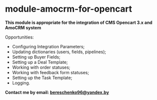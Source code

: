 # module-amocrm-for-opencart

**This module is appropriate for the integration of CMS Opencart 3.x and AmoCRM system**

Opportunities:
- Configuring Integration Parameters;
- Updating dictionaries (users, fields, pipelines);
- Setting up Buyer Fields;
- Setting up a Deal Template;
- Working with order statuses;
- Working with feedback form statuses;
- Setting up the Task Template;
- Logging.

**Contact me by email: bereschenko96@yandex.by**